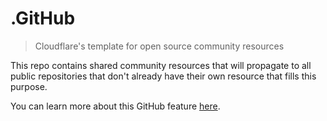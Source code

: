 # .GitHub
> Cloudflare's template for open source community resources

This repo contains shared community resources that will propagate to all public
repositories that don't already have their own resource that fills this purpose.

You can learn more about this GitHub feature [here](https://help.github.com/en/articles/creating-a-default-community-health-file-for-your-organization). 


